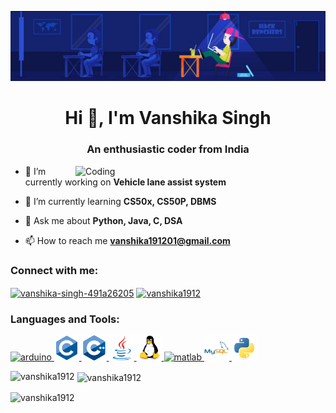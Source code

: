 ![logo](https://github.com/Vanshika1912/Vanshika1912/blob/main/WhatsApp%20Image%202023-08-27%20at%2011.16.33%20PM.jpeg?raw=true)
<h1 align="center">Hi 👋, I'm Vanshika Singh</h1>
<h3 align="center">An enthusiastic coder from India</h3>
<img align="right" alt="Coding" width="400" src="https://media.tenor.com/PP9v7VIs6R4AAAAd/scaler-create-impact.gif">

- 🔭 I’m currently working on **Vehicle lane assist system**

- 🌱 I’m currently learning **CS50x, CS50P, DBMS**

- 💬 Ask me about **Python, Java, C, DSA**

- 📫 How to reach me **vanshika191201@gmail.com**

<h3 align="left">Connect with me:</h3>
<p align="left">
<a href="https://linkedin.com/in/vanshika-singh-491a26205" target="blank"><img align="center" src="https://raw.githubusercontent.com/rahuldkjain/github-profile-readme-generator/master/src/images/icons/Social/linked-in-alt.svg" alt="vanshika-singh-491a26205" height="30" width="40" /></a>
<a href="https://www.leetcode.com/vanshika1912" target="blank"><img align="center" src="https://raw.githubusercontent.com/rahuldkjain/github-profile-readme-generator/master/src/images/icons/Social/leet-code.svg" alt="vanshika1912" height="30" width="40" /></a>
</p>

<h3 align="left">Languages and Tools:</h3>
<p align="left"> <a href="https://www.arduino.cc/" target="_blank" rel="noreferrer"> <img src="https://cdn.worldvectorlogo.com/logos/arduino-1.svg" alt="arduino" width="40" height="40"/> </a> <a href="https://www.cprogramming.com/" target="_blank" rel="noreferrer"> <img src="https://raw.githubusercontent.com/devicons/devicon/master/icons/c/c-original.svg" alt="c" width="40" height="40"/> </a> <a href="https://www.w3schools.com/cpp/" target="_blank" rel="noreferrer"> <img src="https://raw.githubusercontent.com/devicons/devicon/master/icons/cplusplus/cplusplus-original.svg" alt="cplusplus" width="40" height="40"/> </a> <a href="https://www.java.com" target="_blank" rel="noreferrer"> <img src="https://raw.githubusercontent.com/devicons/devicon/master/icons/java/java-original.svg" alt="java" width="40" height="40"/> </a> <a href="https://www.linux.org/" target="_blank" rel="noreferrer"> <img src="https://raw.githubusercontent.com/devicons/devicon/master/icons/linux/linux-original.svg" alt="linux" width="40" height="40"/> </a> <a href="https://www.mathworks.com/" target="_blank" rel="noreferrer"> <img src="https://upload.wikimedia.org/wikipedia/commons/2/21/Matlab_Logo.png" alt="matlab" width="40" height="40"/> </a> <a href="https://www.mysql.com/" target="_blank" rel="noreferrer"> <img src="https://raw.githubusercontent.com/devicons/devicon/master/icons/mysql/mysql-original-wordmark.svg" alt="mysql" width="40" height="40"/> </a> <a href="https://www.python.org" target="_blank" rel="noreferrer"> <img src="https://raw.githubusercontent.com/devicons/devicon/master/icons/python/python-original.svg" alt="python" width="40" height="40"/> </a> </p>

<p><img align="left" src="https://github-readme-stats.vercel.app/api/top-langs?username=vanshika1912&show_icons=true&locale=en&layout=compact" alt="vanshika1912" /></p>

<p>&nbsp;<img align="center" src="https://github-readme-stats.vercel.app/api?username=vanshika1912&show_icons=true&locale=en" alt="vanshika1912" /></p>

<p><img align="center" src="https://github-readme-streak-stats.herokuapp.com/?user=vanshika1912&" alt="vanshika1912" /></p>
